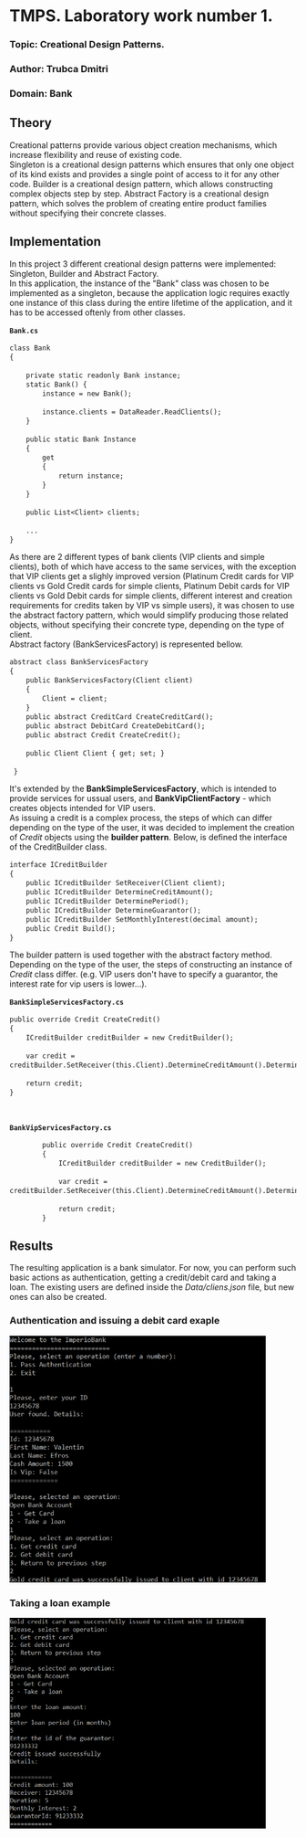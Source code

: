 # TMPS. Laboratory work number 1. 
### Topic: Creational Design Patterns.
### Author: Trubca Dmitri
### Domain: Bank 
## Theory
Creational patterns provide various object creation mechanisms, which increase flexibility and reuse of existing code.<br/>
Singleton is a creational design patterns which ensures that only one object of its kind exists and provides a single point of access to it for any other code. Builder is a creational design pattern, which allows constructing complex objects step by step. Abstract Factory is a creational design pattern, which solves the problem of creating entire product families without specifying their concrete classes.

## Implementation
In this project 3 different creational design patterns were implemented: Singleton, Builder and Abstract Factory.<br/>
In this application, the instance of the
"Bank" class was chosen to be implemented as a singleton, because the application logic requires exactly one instance of this class during the entire lifetime of the application,
and it has to be accessed oftenly from other classes.<br/>

**`Bank.cs`**
```
class Bank
{

    private static readonly Bank instance;
    static Bank() { 
        instance = new Bank();

        instance.clients = DataReader.ReadClients();
    }

    public static Bank Instance
    {
        get
        {
            return instance;
        }
    }

    public List<Client> clients;
    
    ...
}
```
As there are 2 different types of bank clients (VIP clients and simple clients), both of which have access to the same services, with the exception that VIP clients get a slighly improved version
(Platinum Credit cards for VIP clients vs Gold Credit cards for simple clients, Platinum Debit cards for VIP clients vs Gold Debit cards for simple clients,
different interest and creation requirements for credits taken by VIP vs simple users), it was chosen to use the abstract factory pattern, which would simplify producing those related objects, without specifying their concrete type, depending on the type of client.
<br/>
Abstract factory (BankServicesFactory) is represented bellow.

```
abstract class BankServicesFactory
{
    public BankServicesFactory(Client client)
    {
        Client = client;
    }
    public abstract CreditCard CreateCreditCard();
    public abstract DebitCard CreateDebitCard();
    public abstract Credit CreateCredit();  

    public Client Client { get; set; }

 }
 ```
 It's extended by the **BankSimpleServicesFactory**, which is intended to provide services for ussual users, and **BankVipClientFactory** - which creates objects intended for VIP users.
<br/>
As issuing a credit is a complex process, the steps of which can differ depending on the type of the user, it was decided to implement the creation of *Credit* objects using the **builder pattern**.
Below, is defined the interface of the CreditBuilder class.
```
interface ICreditBuilder
{
    public ICreditBuilder SetReceiver(Client client);
    public ICreditBuilder DetermineCreditAmount();
    public ICreditBuilder DeterminePeriod();
    public ICreditBuilder DetermineGuarantor();
    public ICreditBuilder SetMonthlyInterest(decimal amount);
    public Credit Build();
}
```
The builder pattern is used together with the abstract factory method.
Depending on the type of the user, the steps of constructing an instance of *Credit* class differ. (e.g. VIP users don't have to specify a guarantor, the interest rate for vip users is lower...).


**`BankSimpleServicesFactory.cs`**
```
public override Credit CreateCredit()
{
    ICreditBuilder creditBuilder = new CreditBuilder();

    var credit = creditBuilder.SetReceiver(this.Client).DetermineCreditAmount().DeterminePeriod().DetermineGuarantor().SetMonthlyInterest(2).Build();

    return credit;
}
```
<br>

**`BankVipServicesFactory.cs`**
```
        public override Credit CreateCredit()
        {
            ICreditBuilder creditBuilder = new CreditBuilder();

            var credit = creditBuilder.SetReceiver(this.Client).DetermineCreditAmount().DeterminePeriod().SetMonthlyInterest(1).Build();

            return credit;
        }
```

## Results
The resulting application is a bank simulator. For now, you can perform such basic actions as authentication, getting a credit/debit card and taking a loan. The existing users are defined inside the *Data/cliens.json* file, but new ones 
can also be created.

###  Authentication and issuing a debit card exaple
<img src="https://github.com/dimatrubca/bank_tmps/blob/master/images/intro_debit_card_flow.png" width="450" title="hover text">

### Taking a loan example
<img src="https://github.com/dimatrubca/bank_tmps/blob/master/images/take_loan_flow.png" width="450" title="hover text">
